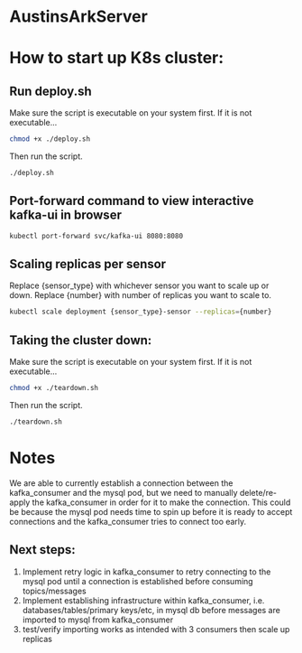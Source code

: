 # AustinsArkServer
# How to start up K8s cluster:
## Run deploy.sh
Make sure the script is executable on your system first. If it is not executable...
```bash
chmod +x ./deploy.sh
```
Then run the script.
```bash
./deploy.sh
```
## Port-forward command to view interactive kafka-ui in browser
```bash
kubectl port-forward svc/kafka-ui 8080:8080
```
## Scaling replicas per sensor
Replace {sensor_type} with whichever sensor you want to scale up or down.
Replace {number} with number of replicas you want to scale to.
```bash
kubectl scale deployment {sensor_type}-sensor --replicas={number}
```


## Taking the cluster down: 
Make sure the script is executable on your system first. If it is not executable...
```bash
chmod +x ./teardown.sh
```
Then run the script.
```bash
./teardown.sh
```

# Notes
We are able to currently establish a connection between the kafka_consumer and the mysql pod, but we need to manually delete/re-apply the kafka_consumer in order for it to make the connection. This could be because the mysql pod needs time to spin up before it is ready to accept connections and the kafka_consumer tries to connect too early. 
## Next steps: 
1. Implement retry logic in kafka_consumer to retry connecting to the mysql pod until a connection is established before consuming topics/messages
2. Implement establishing infrastructure within kafka_consumer, i.e. databases/tables/primary keys/etc, in mysql db before messages are imported to mysql from kafka_consumer
3. test/verify importing works as intended with 3 consumers then scale up replicas